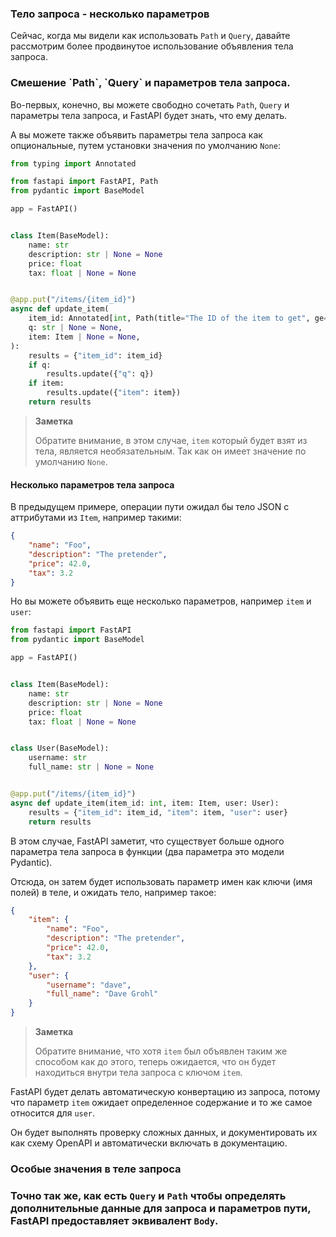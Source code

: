 <h3>Тело запроса - несколько параметров</h3>

Сейчас, когда мы видели как использовать `Path` и `Query`, давайте рассмотрим более продвинутое использование объявления
тела запроса.

<h3>Смешение `Path`, `Query` и параметров тела запроса.</h3>

Во-первых, конечно, вы можете свободно сочетать `Path`, `Query` и параметры тела запроса, и FastAPI будет знать,
что ему делать.

А вы можете также объявить параметры тела запроса как опциональные, путем установки значения по умолчанию `None`:

```python
from typing import Annotated

from fastapi import FastAPI, Path
from pydantic import BaseModel

app = FastAPI()


class Item(BaseModel):
    name: str
    description: str | None = None
    price: float
    tax: float | None = None


@app.put("/items/{item_id}")
async def update_item(
    item_id: Annotated[int, Path(title="The ID of the item to get", ge=0, le=1000)],
    q: str | None = None,
    item: Item | None = None,
):
    results = {"item_id": item_id}
    if q:
        results.update({"q": q})
    if item:
        results.update({"item": item})
    return results
```

> **Заметка**
> 
> Обратите внимание, в этом случае, `item` который будет взят из тела, является необязательным. Так как он имеет значение
> по умолчанию `None`.

<h4>Несколько параметров тела запроса</h4>

В предыдущем примере, операции пути ожидал бы тело JSON с аттрибутами из `Item`, например такими:

```JSON
{
    "name": "Foo",
    "description": "The pretender",
    "price": 42.0,
    "tax": 3.2
}
```

Но вы можете объявить еще несколько параметров, например `item` и `user`:

```python
from fastapi import FastAPI
from pydantic import BaseModel

app = FastAPI()


class Item(BaseModel):
    name: str
    description: str | None = None
    price: float
    tax: float | None = None


class User(BaseModel):
    username: str
    full_name: str | None = None


@app.put("/items/{item_id}")
async def update_item(item_id: int, item: Item, user: User):
    results = {"item_id": item_id, "item": item, "user": user}
    return results
```

В этом случае, FastAPI заметит, что существует больше одного параметра тела запроса в функции (два параметра это модели
Pydantic).

Отсюда, он затем будет использовать параметр имен как ключи (имя полей) в теле, и ожидать тело, например такое:

```JSON
{
    "item": {
        "name": "Foo",
        "description": "The pretender",
        "price": 42.0,
        "tax": 3.2
    },
    "user": {
        "username": "dave",
        "full_name": "Dave Grohl"
    }
}
```

> **Заметка**
> 
> Обратите внимание, что хотя `item` был объявлен таким же способом как до этого, теперь ожидается, что он будет находиться
> внутри тела запроса с ключом `item`.

FastAPI будет делать автоматическую конвертацию из запроса, потому что параметр `item` ожидает определенное содержание
и то же самое относится для `user`.

Он будет выполнять проверку сложных данных, и документировать их как схему OpenAPI и автоматически включать в документацию.

<h3>Особые значения в теле запроса<h3>

Точно так же, как есть `Query` и `Path` чтобы определять дополнительные данные для запроса и параметров пути, FastAPI 
предоставляет эквивалент `Body`.